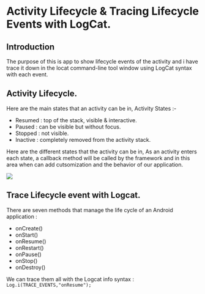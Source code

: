 # Activity Lifecycle & Tracing Lifecycle Events with LogCat.

## Introduction

The purpose of this is app to show lifecycle events of the activity and i have trace it down in the locat command-line tool window using LogCat syntax with each event.

## Activity Lifecycle.

Here are the main states that an activity can be in, Activity States :-

* Resumed  : top of the stack, visible & interactive.
* Paused   : can be visible but without focus.
* Stopped  : not visible.
* Inactive : completely removed from the activity stack.

Here are the different states that the activity can be in, As an activity enters each state, a callback method will be called by the framework and in this area when can add cutsomization and the behavior of our application. 

![](.png)

## Trace Lifecycle event with Logcat.

There are seven methods that manage the life cycle of an Android application :

* onCreate()
* onStart()
* onResume()
* onRestart()
* onPause()
* onStop()
* onDestroy()

We can trace them all with the Logcat info syntax : 
`Log.i(TRACE_EVENTS,"onResume");
`
